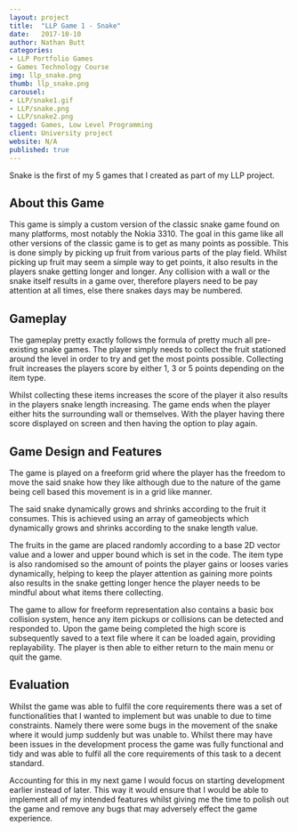```yaml
---
layout: project
title:  "LLP Game 1 - Snake"
date:   2017-10-10
author: Nathan Butt
categories:
- LLP Portfolio Games
- Games Technology Course
img: llp_snake.png
thumb: llp_snake.png
carousel:
- LLP/snake1.gif
- LLP/snake.png
- LLP/snake2.png
tagged: Games, Low Level Programming
client: University project
website: N/A
published: true
---
```


Snake is the first of my 5 games that I created as part of my LLP project.

## About this Game

This game is simply a custom version of the classic snake game found on many platforms, most notably the Nokia 3310.
The goal in this game like all other versions of the classic game is to get as many points as possible.
This is done simply by picking up fruit from various parts of the play field. Whilst picking up fruit may seem a simple way to get points, it also results in the players snake getting longer and longer. Any collision with a wall or the snake itself results in  a game over, therefore players need to be pay attention at all times, else there snakes days may be numbered.

## Gameplay
The gameplay pretty exactly follows the formula of pretty much all pre-existing snake games. The player simply needs to collect the fruit stationed around the level in order to try and get the most points possible. Collecting fruit increases the players score by either 1, 3 or 5 points depending on the item type.

Whilst collecting these items increases the score of the player it also results in the players snake length increasing. The game ends when the player either hits the surrounding wall or themselves. With the player having there score displayed on screen and then having the option to play again.

## Game Design and Features

The game is played on a freeform grid where the player has the freedom to move the said snake how they like although due to the nature of the game being cell based this movement is in a grid like manner.

The said snake dynamically grows and shrinks according to the fruit it consumes. This is achieved using an array of gameobjects which dynamically grows and shrinks according to the snake length value.

The fruits in the game are placed randomly according to a base 2D vector value and a lower and upper bound which is set in the code. The item type is also randomised so the amount of points the player gains or looses varies dynamically, helping to keep the player attention as gaining more points also results in the snake getting longer hence the player needs to be mindful about what items there collecting.

The game to allow for freeform representation also contains a basic box collision system, hence any item pickups or collisions can be detected and responded to. Upon the game being completed the high score is subsequently saved to a text file where it can be loaded again, providing replayability. The player is then able to either return to the main menu or quit the game.

## Evaluation
Whilst the game was able to fulfil the core requirements there was a set of functionalities that I wanted to implement but was unable to due to time constraints. Namely there were some bugs in the movement of the snake where it would jump suddenly but was unable to. Whilst there may have been issues in the development process the game was fully functional and tidy and was able to fulfil all the core requirements of this task to a decent standard.

Accounting for this in my next game I would focus on starting development earlier instead of later. This way it would ensure that I would be able to implement all of my intended features whilst giving me the time to polish out the game and remove any bugs that may adversely effect the game experience.
